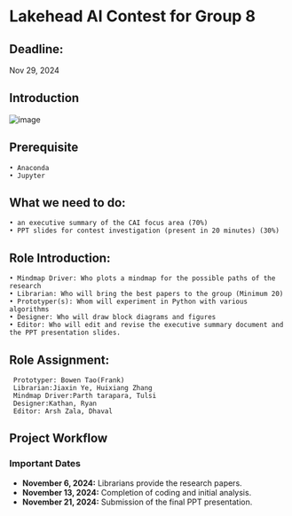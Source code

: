 # Lakehead AI Contest for Group 8

## Deadline:
Nov 29, 2024

## Introduction

![image](https://github.com/user-attachments/assets/eaf2bb04-af46-4595-b7e9-071114d2ce57)



## Prerequisite
	• Anaconda
	• Jupyter

## What we need to do:
	• an executive summary of the CAI focus area (70%)
	• PPT slides for contest investigation (present in 20 minutes) (30%)
	

## Role Introduction:
	• Mindmap Driver: Who plots a mindmap for the possible paths of the research
	• Librarian: Who will bring the best papers to the group (Minimum 20)
	• Prototyper(s): Whom will experiment in Python with various algorithms
	• Designer: Who will draw block diagrams and figures
	• Editor: Who will edit and revise the executive summary document and the PPT presentation slides.

 ## Role Assignment:
	 Prototyper: Bowen Tao(Frank)
	 Librarian:Jiaxin Ye, Huixiang Zhang
	 Mindmap Driver:Parth tarapara, Tulsi
	 Designer:Kathan, Ryan
	 Editor: Arsh Zala, Dhaval

## Project Workflow

### Important Dates
- **November 6, 2024:** Librarians provide the research papers.
- **November 13, 2024:** Completion of coding and initial analysis.
- **November 21, 2024:** Submission of the final PPT presentation.
